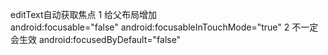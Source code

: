 editText自动获取焦点
1 给父布局增加  
android:focusable="false"
android:focusableInTouchMode="true"
2 不一定会生效
android:focusedByDefault="false"